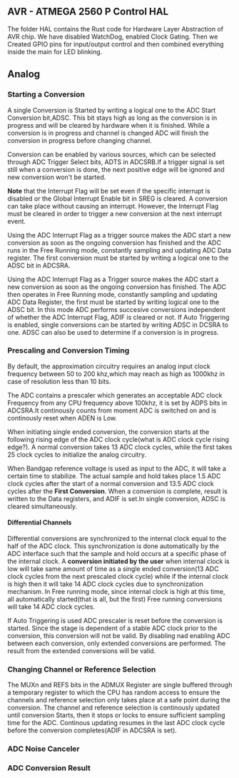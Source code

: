 ## AVR - ATMEGA 2560 P Control HAL 
The folder HAL contains the Rust code for Hardware Layer Abstraction of AVR chip.
We have disabled WatchDog, enabled Clock Gating.
Then we Created GPIO pins for input/output control and then combined everything inside the main for LED blinking.





## Analog 

### Starting a Conversion

A single Conversion is Started by writing a logical one to the ADC Start Conversion
bit,ADSC. This bit stays high as long as the conversion is in progress and will be
cleared by hardware when it is finished. While a conversion is in progress and
channel is changed ADC will finish the conversion in progress before changing channel.

Conversion can be enabled by various sources, which can be selected through ADC
Trigger Select bits, ADTS in ADCSRB.If a trigger signal is set still when a
conversion is done, the next positive edge will be ignored and new conversion won't
be started.

**Note** that the Interrupt Flag will be set even if the specific interrupt is
disabled or the Global Interrupt Enable bit in SREG is cleared. A conversion can take
place without causing an interrupt. However, the Interrupt Flag must be cleared in
order to trigger a new conversion at the next interrupt event.

Using the ADC Interrupt Flag as a trigger source makes the ADC start a new conversion
as soon as the ongoing conversion has finished and the ADC runs in the Free Running
mode, constantly sampling and updating ADC Data register. The first conversion must
be started by writing a logical one to the ADSC bit in ADCSRA.

Using the ADC Interrupt Flag as a Trigger source makes the ADC start a new conversion
as soon as the ongoing conversion has finished. The ADC then operates in Free Running
mode, constantly sampling and updating ADC Data Register, the first must be started
by writing logical one to the ADSC bit. In this mode ADC performs succesive
conversions independent of whether the ADC Interrupt Flag, ADIF is cleared or not.
If Auto Triggering is enabled, single conversions can be started by writing ADSC in 
DCSRA to one. ADSC can also be used to determine if a conversion is in progress.

### Prescaling and Conversion Timing

By default, the approximation circuitry requires an analog input clock frequency 
between 50 to 200 khz,which may reach as high as 1000khz in case of resolution less 
than 10 bits.

The ADC contains a prescaler which generates an acceptable ADC clock Frequency from 
any CPU frequency above 100khz, it is set by ADPS bits in ADCSRA.It continously 
counts from moment ADC is switched on and is continously reset when ADEN is Low.

When initiating single ended conversion, the conversion starts at the following
rising edge of the ADC clock cycle(what is ADC clock cycle rising edge?). A normal
conversion takes 13 ADC clock cycles, while the first takes 25 clock cycles to
initialize the analog circuitry.

When Bandgap reference voltage is used as input to the ADC, it will take a certain
time to stabilize. The actual sample and hold takes place 1.5 ADC clock cycles after
the start of a normal conversion and 13.5 ADC clock cycles after the 
**First Conversion**. When a conversion is complete, result is written to the Data 
registers, and ADIF is set.In single conversion, ADSC is cleared simultaneously.

#### Differential Channels

Differential conversions are synchronized to the internal clock equal to the half of
the ADC clock. This synchronization is done automatically by the ADC interface such
that the sample and hold occurs at a specific phase of the internal clock. A
**conversion initiated by the user** when internal clock is low will take same amount
of time as a single ended conversion(13 ADC clock cycles from the next prescaled
clock cycle) while if the internal clock is high then it will take 14 ADC clock
cycles due to synchronization mechanism. In Free running mode, since internal
clock is high at this time, all automatically started(that is all, but the first)
Free running conversions will take 14 ADC clock cycles.

If Auto Triggering is used ADC prescaler is reset before the conversion is started.
Since the stage is dependent of a stable ADC clock prior to the conversion, this
conversion will not be valid. By disabling nad enabling ADC between each conversion, 
only extended conversions are performed. The result from the extended conversions
will be valid.

### Changing Channel or Reference Selection

The MUXn and REFS bits in the ADMUX Register are single buffered through a temporary
register to which the CPU has random access to ensure the channels and reference
selection only takes place at a safe point during the conversion. The channel and
reference selection is continously updated until conversion Starts, then it stops or
locks to ensure sufficient sampling time for the ADC. Continous updating resumes in
the last ADC clock cycle before the conversion completes(ADIF in ADCSRA is set).




### ADC Noise Canceler



### ADC Conversion Result